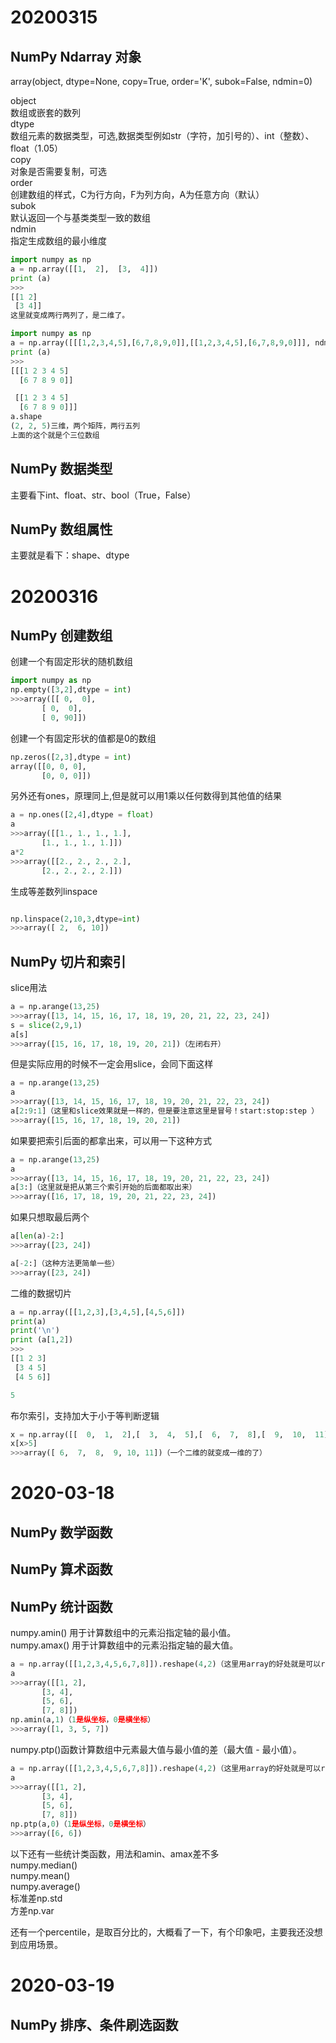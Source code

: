 # 20200315
## NumPy Ndarray 对象 

array(object, dtype=None, copy=True, order='K', subok=False, ndmin=0) <br>

object <br>
数组或嵌套的数列 <br>
dtype <br>
数组元素的数据类型，可选,数据类型例如str（字符，加引号的）、int（整数）、float（1.05） <br>
copy <br>
对象是否需要复制，可选 <br>
order <br>
创建数组的样式，C为行方向，F为列方向，A为任意方向（默认） <br>
subok <br>
默认返回一个与基类类型一致的数组 <br>
ndmin <br>
指定生成数组的最小维度 <br>


```python
import numpy as np 
a = np.array([[1,  2],  [3,  4]])  
print (a)
>>>
[[1 2]
 [3 4]]
这里就变成两行两列了，是二维了。

import numpy as np 
a = np.array([[[1,2,3,4,5],[6,7,8,9,0]],[[1,2,3,4,5],[6,7,8,9,0]]], ndmin = 3, dtype=int)  
print (a)
>>>
[[[1 2 3 4 5]
  [6 7 8 9 0]]

 [[1 2 3 4 5]
  [6 7 8 9 0]]]
a.shape
(2, 2, 5)三维，两个矩阵，两行五列
上面的这个就是个三位数组

```

## NumPy 数据类型
主要看下int、float、str、bool（True，False）

 
## NumPy 数组属性 

主要就是看下：shape、dtype

# 20200316 
## NumPy 创建数组 
创建一个有固定形状的随机数组
```python
import numpy as np 
np.empty([3,2],dtype = int)
>>>array([[ 0,  0],
       [ 0,  0],
       [ 0, 90]])
```

创建一个有固定形状的值都是0的数组
```python
np.zeros([2,3],dtype = int)
array([[0, 0, 0],
       [0, 0, 0]])
```
另外还有ones，原理同上,但是就可以用1乘以任何数得到其他值的结果
```python
a = np.ones([2,4],dtype = float)
a
>>>array([[1., 1., 1., 1.],
       [1., 1., 1., 1.]])
a*2
>>>array([[2., 2., 2., 2.],
       [2., 2., 2., 2.]])
```   
生成等差数列linspace
```python

np.linspace(2,10,3,dtype=int)
>>>array([ 2,  6, 10])
```


## NumPy 切片和索引
slice用法 
```python
a = np.arange(13,25)
>>>array([13, 14, 15, 16, 17, 18, 19, 20, 21, 22, 23, 24])
s = slice(2,9,1)
a[s]
>>>array([15, 16, 17, 18, 19, 20, 21])（左闭右开）
```
但是实际应用的时候不一定会用slice，会同下面这样
```python
a = np.arange(13,25)
a
>>>array([13, 14, 15, 16, 17, 18, 19, 20, 21, 22, 23, 24])
a[2:9:1]（这里和slice效果就是一样的，但是要注意这里是冒号！start:stop:step ）
>>>array([15, 16, 17, 18, 19, 20, 21])
```

如果要把索引后面的都拿出来，可以用一下这种方式
```python
a = np.arange(13,25)
a
>>>array([13, 14, 15, 16, 17, 18, 19, 20, 21, 22, 23, 24])
a[3:]（这里就是把从第三个索引开始的后面都取出来）
>>>array([16, 17, 18, 19, 20, 21, 22, 23, 24])
```
如果只想取最后两个
```python
a[len(a)-2:]
>>>array([23, 24])

a[-2:]（这种方法更简单一些）
>>>array([23, 24])
```

二维的数据切片

```python
a = np.array([[1,2,3],[3,4,5],[4,5,6]])  
print(a)
print('\n')
print (a[1,2])  
>>>
[[1 2 3]
 [3 4 5]
 [4 5 6]]

5


```

布尔索引，支持加大于小于等判断逻辑
```python
x = np.array([[  0,  1,  2],[  3,  4,  5],[  6,  7,  8],[  9,  10,  11]])
x[x>5]
>>>array([ 6,  7,  8,  9, 10, 11])（一个二维的就变成一维的了）

```

# 2020-03-18

## NumPy 数学函数 

## NumPy 算术函数 

## NumPy 统计函数 
numpy.amin() 用于计算数组中的元素沿指定轴的最小值。<br>
numpy.amax() 用于计算数组中的元素沿指定轴的最大值。
```python
a = np.array([[1,2,3,4,5,6,7,8]]).reshape(4,2)（这里用array的好处就是可以reshape一下）
a
>>>array([[1, 2],
       [3, 4],
       [5, 6],
       [7, 8]])
np.amin(a,1)（1是纵坐标，0是横坐标）
>>>array([1, 3, 5, 7])
```
numpy.ptp()函数计算数组中元素最大值与最小值的差（最大值 - 最小值）。
```python
a = np.array([[1,2,3,4,5,6,7,8]]).reshape(4,2)（这里用array的好处就是可以reshape一下）
a
>>>array([[1, 2],
       [3, 4],
       [5, 6],
       [7, 8]])
np.ptp(a,0)（1是纵坐标，0是横坐标）
>>>array([6, 6])
```

以下还有一些统计类函数，用法和amin、amax差不多<br>
numpy.median()<br>
numpy.mean()<br>
numpy.average()<br>
标准差np.std<br>
方差np.var<br>

还有一个percentile，是取百分比的，大概看了一下，有个印象吧，主要我还没想到应用场景。

# 2020-03-19
## NumPy 排序、条件刷选函数

